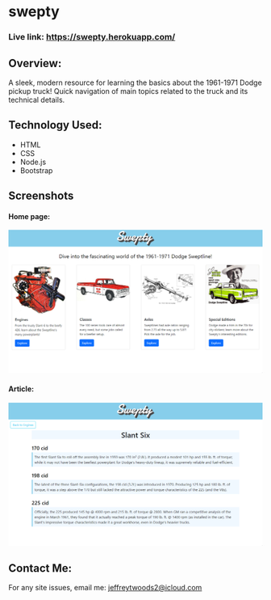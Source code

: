 # swepty

### Live link: https://swepty.herokuapp.com/

## Overview:

A sleek, modern resource for learning the basics about the 1961-1971 Dodge pickup truck! Quick navigation of main topics related to the truck and its technical details.

## Technology Used:

<ul>
  <li>HTML</li>
  <li>CSS</li>
  <li>Node.js</li>
  <li>Bootstrap</li>
</ul>

## Screenshots

#### Home page:

![Home page](public\images\cap1.png)

#### Article:

![Article](public\images\cap2.png)

## Contact Me:

For any site issues, email me: jeffreytwoods2@icloud.com

